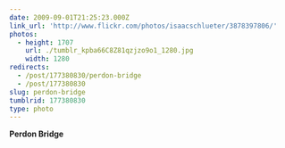 ```yaml
---
date: 2009-09-01T21:25:23.000Z
link_url: 'http://www.flickr.com/photos/isaacschlueter/3878397806/'
photos:
  - height: 1707
    url: ./tumblr_kpba66C8Z81qzjzo9o1_1280.jpg
    width: 1280
redirects:
  - /post/177380830/perdon-bridge
  - /post/177380830
slug: perdon-bridge
tumblrid: 177380830
type: photo
---
```

<p><b>Perdon Bridge</b></p>

